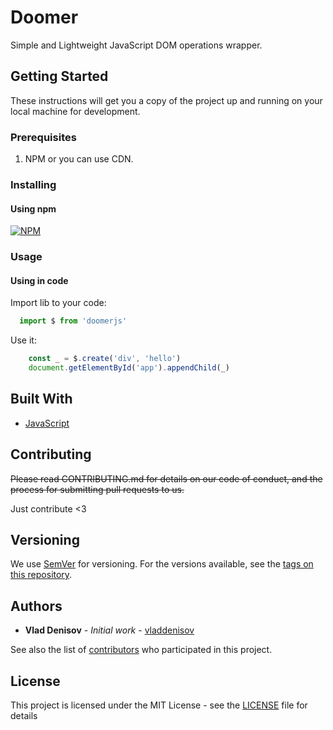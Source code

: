 # Doomer

Simple and Lightweight JavaScript DOM operations wrapper.

## Getting Started

These instructions will get you a copy of the project up and running on your local machine for development.

### Prerequisites

1. NPM or you can use CDN.

### Installing
#### Using npm 
[![NPM](https://nodei.co/npm/doomerjs.png?compact=true)](https://nodei.co/npm/doomerjs/)


### Usage
 
#### Using in code
Import lib to your code:
```js
  import $ from 'doomerjs'
```

Use it: 
```js
    const _ = $.create('div', 'hello')
    document.getElementById('app').appendChild(_)
```
## Built With

* [JavaScript](https://en.wikipedia.org/wiki/JavaScript)

## Contributing

~~Please read CONTRIBUTING.md for details on our code of conduct, and the process for submitting pull requests to us.~~

Just contribute <3

## Versioning

We use [SemVer](http://semver.org/) for versioning. For the versions available, see the [tags on this repository](https://github.com/your/project/tags). 

## Authors

* **Vlad Denisov** - *Initial work* - [vladdenisov](https://github.com/vladdenisov)

See also the list of [contributors](https://github.com/your/project/contributors) who participated in this project.

## License

This project is licensed under the MIT License - see the [LICENSE](LICENSE) file for details
